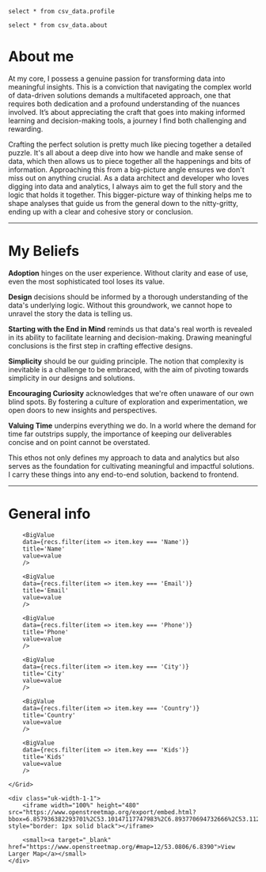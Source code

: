 ```recs
select * from csv_data.profile
```

```about_me
select * from csv_data.about
```

# About me

At my core, I possess a genuine passion for transforming data into meaningful insights. This is a conviction that navigating the complex world of data-driven solutions demands a multifaceted approach, one that requires both dedication and a profound understanding of the nuances involved. It’s about appreciating the craft that goes into making informed learning and decision-making tools, a journey I find both challenging and rewarding.

Crafting the perfect solution is pretty much like piecing together a detailed puzzle. It's all about a deep dive into how we handle and make sense of data, which then allows us to piece together all the happenings and bits of information. Approaching this from a big-picture angle ensures we don't miss out on anything crucial. As a data architect and developer who loves digging into data and analytics, I always aim to get the full story and the logic that holds it together. This bigger-picture way of thinking helps me to shape analyses that guide us from the general down to the nitty-gritty, ending up with a clear and cohesive story or conclusion.

<hr />

# My Beliefs

**Adoption** hinges on the user experience. Without clarity and ease of use, even the most sophisticated tool loses its value.

**Design** decisions should be informed by a thorough understanding of the data's underlying logic. Without this groundwork, we cannot hope to unravel the story the data is telling us.

**Starting with the End in Mind** reminds us that data's real worth is revealed in its ability to facilitate learning and decision-making. Drawing meaningful conclusions is the first step in crafting effective designs.

**Simplicity** should be our guiding principle. The notion that complexity is inevitable is a challenge to be embraced, with the aim of pivoting towards simplicity in our designs and solutions.

**Encouraging Curiosity** acknowledges that we're often unaware of our own blind spots. By fostering a culture of exploration and experimentation, we open doors to new insights and perspectives.

**Valuing Time** underpins everything we do. In a world where the demand for time far outstrips supply, the importance of keeping our deliverables concise and on point cannot be overstated.

This ethos not only defines my approach to data and analytics but also serves as the foundation for cultivating meaningful and impactful solutions. I carry these things into any end-to-end solution, backend to frontend.

<hr />

# General info

<Grid cols=2>
    <Grid cols=2>

        <BigValue 
        data={recs.filter(item => item.key === 'Name')}
        title='Name'
        value=value
        />

        <BigValue 
        data={recs.filter(item => item.key === 'Email')}
        title='Email'
        value=value
        />

        <BigValue 
        data={recs.filter(item => item.key === 'Phone')}
        title='Phone'
        value=value
        />

        <BigValue 
        data={recs.filter(item => item.key === 'City')}
        title='City'
        value=value
        />

        <BigValue 
        data={recs.filter(item => item.key === 'Country')}
        title='Country'
        value=value
        />

        <BigValue 
        data={recs.filter(item => item.key === 'Kids')}
        title='Kids'
        value=value
        />

    </Grid>

    <div class="uk-width-1-1">
        <iframe width="100%" height="480" src="https://www.openstreetmap.org/export/embed.html?bbox=6.857936382293701%2C53.10147117747983%2C6.893770694732666%2C53.11293567936491&amp;layer=transportmap&amp;marker=53.10720381043257%2C6.875853538513184" style="border: 1px solid black"></iframe>

        <small><a target="_blank" href="https://www.openstreetmap.org/#map=12/53.0806/6.8390">View Larger Map</a></small>
    </div>
</Grid>



